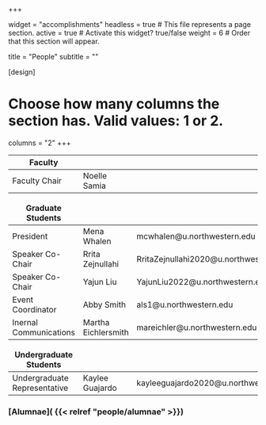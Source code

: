 +++

widget = "accomplishments"
headless = true  # This file represents a page section.
active = true  # Activate this widget? true/false
weight = 6  # Order that this section will appear.

title = "People"
subtitle = ""

[design]
  # Choose how many columns the section has. Valid values: 1 or 2.
  columns = "2"
+++

<table>
<thead><tr><th> Faculty</th> <th></th> <th></th> </tr></thead>
<tbody>
<tr><td> Faculty Chair</td> <td>Noelle Samia</td> <td></td> </tr>
</tbody>

<thead><tr><th> <p>  </p> Graduate Students</th> <th></th> <th></th> </tr></thead>
<tbody>
<tr><td> President</td> <td>Mena Whalen </td> <td>mcwhalen@u.northwestern.edu</td> </tr>
<tr><td>  Speaker Co-Chair</td> <td>Rrita Zejnullahi</td> <td>RritaZejnullahi2020@u.northwestern.edu  </td> </tr>
<tr><td> Speaker Co-Chair</td> <td>Yajun Liu</td> <td>YajunLiu2022@u.northwestern.edu</td> </tr>
<tr><td>  Event Coordinator </td> <td>Abby Smith</td> <td>als1@u.northwestern.edu</td> </tr>
<tr><td> Inernal Communications</td> <td>Martha Eichlersmith</td> <td>mareichler@u.northwestern.edu</td> </tr>
</tbody>

<thead><tr><th> <p>  </p> Undergraduate Students </th> <th></th> <th></th> </tr></thead>
<tbody>
<tr><td> Undergraduate Representative</td> <td>Kaylee Guajardo</td> <td>kayleeguajardo2020@u.northwestern.edu</td> </tr>
</tbody>

</table>


### [Alumnae]( {{< relref "people/alumnae" >}})


